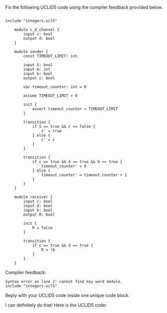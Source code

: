 
Fix the following UCLID5 code using the compiler feedback provided below.

```

include "integers.ucl5"

    module c_d_channel {
        input c: bool
        output d: bool
    }

    module sender {
        const TIMEOUT_LIMIT: int

        input S: bool
        input m: int
        input b: bool
        output c: bool

        var timeout_counter: int = 0

        assume TIMEOUT_LIMIT > 0

        init {
            assert timeout_counter < TIMEOUT_LIMIT
        }

        transition {
            if S == true && c == false {
                c' = true
            } else {
                c' = c
            }
        }

        transition {
            if c == true && d == true && b == true {
                timeout_counter' = 0
            } else {
                timeout_counter' = timeout_counter + 1
            }
        }
    }

    module receiver {
        input c: bool
        input d: bool
        input b: bool
        output R: bool

        init {
            R = false
        }

        transition {
            if c == true && d == true {
                R = !b
            }
        }
    }
```

Compiler feedback:

```
Syntax error on line 2: cannot find key word module.
include "integers.ucl5"

```
Reply with your UCLID5 code inside one unique code block.

I can definitely do that! Here is the UCLID5 code:
```
